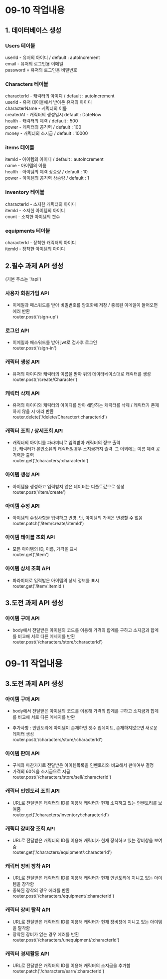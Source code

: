 # 09-10 작업내용

## 1. 데이터베이스 생성


### Users 테이블

userId - 유저의 아이디 / default : autoIncrement   
email - 유저의 로그인용 이메일   
password = 유저의 로그인용 비밀번호   


### Characters 테이블

characterId - 캐릭터의 아이디 / default : autoIncrement   
userId - 유저 테이블에서 받아온 유저의 아이디   
characterName  - 케릭터의 이름   
createdAt  - 캐릭터의 생성일시 default : DateNow   
health  - 캐릭터의 체력 / default : 500   
power  - 캐릭터의 공격력 / default : 100   
money - 캐릭터의 소지금 / default : 10000   


### items 테이블

itemId - 아이템의 아이디 / default : autoIncrement   
name - 아이템의 이름   
health - 아이템의 체력 상승량 / default : 10   
power - 아이템의 공격력 상승량 / default : 1   


### inventory 테이블

characterId - 소지한 캐릭터의 아이디   
itemId - 소지한 아이템의 아이디   
count - 소지한 아이템의 갯수   


### equipments 테이블

characterId - 장착한 캐릭터의 아이디   
itemId - 장착한 아이템의 아이디   


## 2.필수 과제 API 생성 
(기본 주소는 '/api')


### 사용자 회원가입 API 
- 이메일과 패스워드를 받아 비밀번호를 암호화해 저장 / 중복된 이메일이 들어오면 에러 반환   
router.post('/sign-up')

### 로그인 API 
- 이메일과 패스워드를 받아 jwt로 검사후 로그인   
router.post('/sign-in')   

### 캐릭터 생성 API 
- 유저의 아이디와 캐릭터의 이름을 받아 위의 데이터베이스대로 캐릭터를 생성      
router.post('/create/Character')   

### 캐릭터 삭제 API 
- 유저의 아이디와 캐릭터의 아이디를 받아 해당하는 캐릭터를 삭제 / 캐릭터가 존재하지 않을 시 에러 반환   
router.delete('/delete/Character/:characterId')   

### 캐릭터 조회 / 상세조회 API 
- 캐릭터의 아이디를 파라미터로 입력받아 캐릭터의 정보 출력   
단, 캐릭터가 본인소유의 캐릭터일경우 소지금까지 출력. 그 이외에는 이름 체력 공격력만 출력   
router.get('/characters/:characterId')   

### 아이템 생성 API 
- 아이템을 생성하고 입력받지 않은 데이터는 디폴트값으로 생성   
router.post('/item/create')   

### 아이템 수정 API 
- 아이템의 수정사항을 입력하고 반영. 단, 아이템의 가격은 변경할 수 없음   
router.patch('/item/create/:itemId')   

### 아이템 테이블 조회 API 
- 모든 아이템의 ID, 이름, 가격을 표시   
router.get('/item')   

### 아이템 상세 조회 API 
- 파라미터로 입력받은 아이템의 상세 정보를 표시   
router.get('/item/:itemId')   


## 3.도전 과제 API 생성 

### 아이템 구매 API
- body에서 전달받은 아이템의 코드를 이용해 가격의 합계를 구하고 소지금과 합계를 비교해 서로 다른 메세지를 반환   
router.post('/characters/store/:characterId')   



# 09-11 작업내용

## 3.도전 과제 API 생성


### 아이템 구매 API
- body에서 전달받은 아이템의 코드를 이용해 가격의 합계를 구하고 소지금과 합계를 비교해 서로 다른 메세지를 반환
* 추가사항 : 인벤토리에 아이템이 존재하면 갯수 업데이트, 존재하지않으면 새로운 데이터 생성   
router.post('/characters/store/:characterId')   

### 아이템 판매 API
- 구매와 마찬가지로 전달받은 아이템목록을 인벤토리와 비교해서 판매여부 결정
- 가격의 60%을 소지금으로 지급   
router.post('/characters/store/sell/:characterId')

### 캐릭터 인벤토리 조회 API
- URL로 전달받은 캐릭터의 ID를 이용해 캐릭터가 현재 소지하고 있는 인벤토리를 보여줌   
router.get('/characters/inventory/:characterId')

### 캐릭터 장비창 조회 API
- URL로 전달받은 캐릭터의 ID를 이용해 캐릭터가 현재 장착하고 있는 장비창을 보여줌   
router.get('/characters/equipment/:characterId')

### 캐릭터 장비 장착 API
- URL로 전달받은 캐릭터의 ID를 이용해 캐릭터가 현재 인벤토리에 지니고 있는 아이템을 장착함
- 중복된 장착의 경우 에러를 반환   
router.post('/characters/equipment/:characterId')

### 캐릭터 장비 탈착 API
- URL로 전달받은 캐릭터의 ID를 이용해 캐릭터가 현재 장비창에 지니고 있는 아이템을 탈착함
- 장착된 장비가 없는 경우 에러를 반환   
router.post('/characters/unequipment/:characterId')

### 캐릭터 경제활동 API
- URL로 전달받은 캐릭터의 ID를 이용해 캐릭터의 소지금을 추가함   
router.patch('/characters/earn/:characterId')

